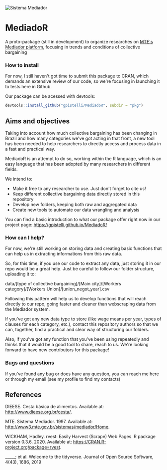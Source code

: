 ![Sistema Mediador](http://www3.mte.gov.br/sistemas/mediador/Content/images/img_inicio_sistemas.jpg)

# MediadoR
A proto-package (still in development) to organize researches on [MTE's Mediador platform](http://www3.mte.gov.br/sistemas/mediador), focusing in trends and conditions of collective bargaining

### How to install

For now, I still haven't got time to submit this package to CRAN, which demands an extensive review of our code, so we're focusing in launching it to tests here in Github.

Our package can be acessed with devtools:

``` r
devtools::install_github("gpistelli/MediadoR", subdir = "pkg")
```

## Aims and objectives

Taking into account how much collective bargaining has been changing in Brazil and how many categories we've got acting in that front, a new tool has been needed to help researchers to directly access and process data in a fast and practical way.

MediadoR is an attempt to do so, working within the R language, which is an easy language that has been adopted by many researchers in different fields. 

We intend to:

- Make it free to any researcher to use. Just don't forget to cite us!
- Keep different collective bargaining data directly stored in this repository
- Develop new folders, keeping both raw and aggregated data
- Create new tools to automate our data wrangling and analysis

You can find a basic introduction to what our package offer right now in our project page: <https://gpistelli.github.io/MediadoR/> 

### How can I help?

For now, we're still working on storing data and creating basic functions that can help us in extracting informations from this raw data.

So, for this time, if you use our code to extract any data, just storing it in our repo would be a great help. Just be careful to follow our folder structure, uploading it to:

data/[type of collective bargaining]/[Main city]/[Workers category]/[Workers Union]/[union_negot_year].csv

Following this pattern will help us to develop functions that will reach directly to our repo, going faster and cleaner than webscraping data from the Mediador system.

If you've got any new data type to store (like wage means per year, types of clauses for each category, etc.), contact this repository authors so that we can, together, find a practical and clear way of structuring our folders.

Also, if you've got any function that you've been using repeatedly and thinks that it would be a good tool to share, reach to us. We're looking forward to have new contributors for this package!

### Bugs and questions

If you've found any bug or does have any question, you can reach me here or through my email (see my profile to find my contacts)

## References

DIEESE. Cesta básica de alimentos. Available at: <http://www.dieese.org.br/cesta/>.

MTE. Sistema Mediador. 1997. Available at: <http://www3.mte.gov.br/sistemas/mediador/Home>.

WICKHAM, Hadley. rvest: Easily Harvest (Scrape) Web Pages. R package version 0.3.6. 2020. Available at: <https://CRAN.R-project.org/package=rvest>.

_____; et al. Welcome to the tidyverse. Journal of Open Source Software, 4(43), 1686, 2019
